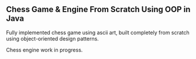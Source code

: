 ## Chess Game & Engine From Scratch Using OOP in Java

Fully implemented chess game using ascii art, built completely from scratch using object-oriented design patterns. 

Chess engine work in progress.
